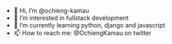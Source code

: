 - 👋 Hi, I’m @ochieng-kamau
- 👀 I’m interested in fullstack development
- 🌱 I’m currently learning python, django and javascript
- 📫 How to reach me: @OchiengKamau on twitter

<!---
ochieng-kamau/ochieng-kamau is a ✨ special ✨ repository because its `README.md` (this file) appears on your GitHub profile.
You can click the Preview link to take a look at your changes.
--->
